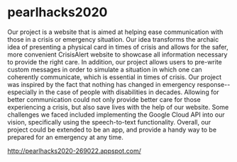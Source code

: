 # pearlhacks2020
Our project is a website that is aimed at helping ease communication with those in a crisis or emergency situation. Our idea transforms the archaic idea of presenting a physical card in times of crisis and allows for the safer, more convenient CrisisAlert website to showcase all information necessary to provide the right care. In addition, our project allows users to pre-write custom messages in order to simulate a situation in which one can coherently communicate, which is essential in times of crisis. Our project was inspired by the fact that nothing has changed in emergency response--especially in the case of people with disabilities in decades. Allowing for better communication could not only provide better care for those experiencing a crisis, but also save lives with the help of our website. Some challenges we faced included implementing the Google Cloud API into our vision, specifically using the speech-to-text functionality. Overall, our project could be extended to be an app, and provide a handy way to be prepared for an emergency at any time.


http://pearlhacks2020-269022.appspot.com/
